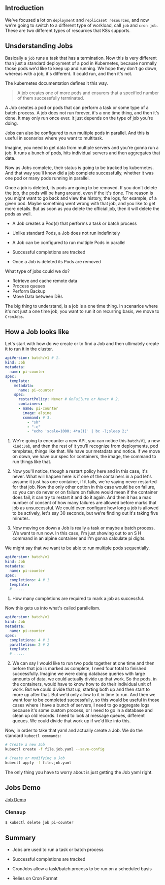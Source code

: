 ## Introduction

We've focused a lot on `deployment` and `replicaset resources`, and now we're going to switch to a different type of workload, call `job` and `cron job`. These are two different types of resources that K8s supports. 

## Unsderstanding Jobs

Basically a `job` runs a task that has a termination. Now this is very different than just a standard deployment of a pod in Kubernetes, because normally those pods we'd like to keep up and running. We hope they don't go down, whereas with a job, it's different. It could run, and then it's not. 

The kubernetes documentation defines it this way. 

> A job creates one of more pods and ensurers that a specified number of them successfully terminated. 

A Job creates a pod or pods that can perform a task or some type of a batch process. A job does not run forever, it's a one time thing, and then it's done. It may only run once ever. It just depends on the type of job you're doing. 

Jobs can also be configured to run multiple pods in parallel. And this is useful in scenarios where you want to multitask. 

Imagine, you need to get data from multiple servers and you're gonna run a job. It runs a bunch of pods, hits individual servers and then aggregates that data. 

Now as Jobs complete, their status is going to be tracked by kubernetes. And that way you'll know did a job complete successfully, whether it was one pod or many pods running in parallel. 

Once a job is deleted, its pods are going to be removed. If you don't delete the job, the pods will be hang around, even if the it's done. The reason is you might want to go back and view the history, the logs, for example, of a given pod. Maybe something went wrong with that job, and you like to get more details. But as soon as you delete the official job, then it will delete the pods as well. 

* A Job creates a Pod(s) that performs a task or batch process

* Unlike standard Pods, a Job does not run indefinitely 

* A Job can be configured to run multiple Pods in parallel

* Successful completions are tracked

* Once a Job is deleted its Pods are removed

What type of jobs could we do?

* Retrieve and cache remote data
* Process queues
* Perform Backup
* Move Data between DBs

The big thing to understand, is a job is a one time thing. In scenarios where it's not just a one time job, you want to run it on recurring basis, we move to `CronJobs`.

## How a Job looks like

Let's start with how do we create or to find a Job and then ultimately create it to run it in the cluster.

```yaml
apiVersion: batch/v1 # 1.
kind: Job
metadata:
  name: pi-counter
spec:
  template:
    metadata:
      name: pi-counter
    spec:
      restartPolicy: Never # OnFailure or Never # 2.
      containers:
      - name: pi-counter
        image: alpine
        command: # 3.
          - "sh"
          - "-c" 
          - "echo 'scale=1000; 4*a(1)' | bc -l;sleep 2;"


```

1. We're going to encounter a new API, you can notice this `batch/V1`, a new `kind:Job`, and then the rest of it you'll recognize from deployments, pod templates, things like that. We have our metadata and notice. If we move on down, we have our spec for containers, the image, the command to run things like that. 

2. Now you'll notice, though a restart policy here and in this case, it's never. What will happen here is if one of the containers in a pod let's assume it just has one container, if it fails, we're saying never restarted for that job. Now the only other option in this case would be on failure, so you can do never or on failure on failure would mean if the container does fail, it can try to restart it and do it again. And then it has a max number of consent of how many failures are allowed before marks that job as unsuccessful. We could even configure how long a job is allowed to be actively, let's say 30 seconds, but we're finding out it's taking five minutes. 

3. Now moving on down a Job is really a task or maybe a batch process. We want to run now. In this case, I'm just showing out to an S H command in an alpine container and I'm gonna calculate pi digits.

We might say that we want to be able to run multiple pods sequentially. 

```yaml
apiVersion: batch/v1
kind: Job
metadata:
  name: pi-counter
spec:
  completions: 4 # 1
  template:
  # .....
```

1. How many completions are required to mark a job as successful. 

Now this gets us into what's called parallelism. 

```yaml
apiVersion: batch/v1
kind: Job
metadata:
  name: pi-counter
spec:
  completions: 4 # 1
  parallelism: 2 # 2
  template:
  # .....
```

2. We can say I would like to run two pods together at one time and then before that job is marked as complete, I need four total to finished successfully. Imagine we were doing database queries with large amounts of data, we could actually divide up that work. So the pods, in the containers, would have to know how to do their individual unit of work. But we could divide that up, starting both up and then start to more up after that. But we'd only allow to it in time to run. And then we want four to be completed successfully, so this would be useful in those cases where I have a bunch of servers, I need to go aggregate logs because it's some custom process, or I need to go in a database and clean up old records. I need to look at message queues, different queues. We could divide that work up if we'd like into this. 

Now, in order to take that yaml and actually create a Job. We do the standard `kubectl commands`:

```bash
# Create a new Job
kubectl create -f file.job.yaml --save-config

# Create or modifying a Job
kubectl apply -f file.job.yaml
```

The only thing you have to worry about is just getting the Job yaml right.

## Jobs Demo

[Job Demo](01-job-demo/readme.md)

### Clenaup

```bash
$ kubectl delete job pi-counter
```

## Summary

* Jobs are used to run a task or batch process

* Successful completions are tracked

* CronJobs allow a task/batch process to be run on a scheduled basis

* Relies on Cron Format
